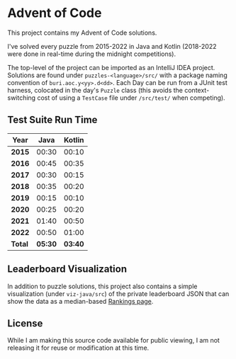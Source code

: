 # Advent of Code

This project contains my Advent of Code solutions. 

I've solved every puzzle from 2015-2022 in Java and Kotlin (2018-2022 were done in real-time during the midnight competitions).

The top-level of the project can be imported as an IntelliJ IDEA project. Solutions are found under 
`puzzles-<language>/src/` with a package naming convention of `buri.aoc.y<yy>.d<dd>`. Each Day can be run from a JUnit 
test harness, colocated in the day's `Puzzle` class (this avoids the context-switching cost of using a `TestCase` file
under `/src/test/` when competing).

## Test Suite Run Time

| Year      | Java      | Kotlin    |
|-----------|-----------|-----------|
| **2015**  | 00:30     | 00:10     |
| **2016**  | 00:45     | 00:35     |
| **2017**  | 00:30     | 00:15     |
| **2018**  | 00:35     | 00:20     |
| **2019**  | 00:15     | 00:10     |
| **2020**  | 00:25     | 00:20     |
| **2021**  | 01:40     | 00:50     |
| **2022**  | 00:50     | 01:00     |
| **Total** | **05:30** | **03:40** |

## Leaderboard Visualization

In addition to puzzle solutions, this project also contains a simple visualization (under `viz-java/src`) of the 
private leaderboard JSON that can show the data as a median-based [Rankings page](http://aoc.urizone.net).

## License

While I am making this source code available for public viewing, I am not releasing it for reuse or modification at 
this time.